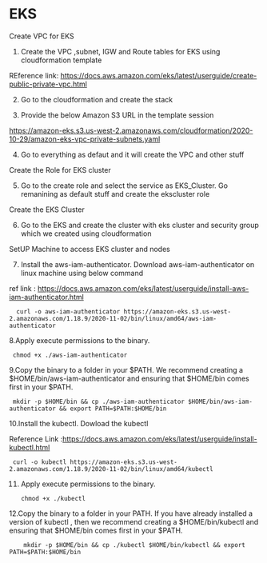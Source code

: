 # EKS

Create VPC for EKS

1. Create the VPC ,subnet, IGW and Route tables for EKS using cloudformation template

REference link: https://docs.aws.amazon.com/eks/latest/userguide/create-public-private-vpc.html

2. Go to the cloudformation and create the stack 

3. Provide the below Amazon S3 URL in the template session


https://amazon-eks.s3.us-west-2.amazonaws.com/cloudformation/2020-10-29/amazon-eks-vpc-private-subnets.yaml

4. Go to everything as defaut and it will create the VPC and other stuff

Create the Role for EKS cluster

5. Go to the create role and select the service as EKS_Cluster. Go remanining as default stuff and create the ekscluster role

 Create the EKS Cluster
 
 6. Go to the EKS and create the cluster with eks cluster and security group which we created using cloudformation

SetUP Machine to access EKS cluster and nodes



7. Install the aws-iam-authenticator. Download aws-iam-authenticator on linux machine using below command

ref link : https://docs.aws.amazon.com/eks/latest/userguide/install-aws-iam-authenticator.html

      curl -o aws-iam-authenticator https://amazon-eks.s3.us-west-2.amazonaws.com/1.18.9/2020-11-02/bin/linux/amd64/aws-iam-authenticator


8.Apply execute permissions to the binary.

     chmod +x ./aws-iam-authenticator
     
9.Copy the binary to a folder in your $PATH. We recommend creating a $HOME/bin/aws-iam-authenticator and ensuring that $HOME/bin comes first in your $PATH.

     mkdir -p $HOME/bin && cp ./aws-iam-authenticator $HOME/bin/aws-iam-authenticator && export PATH=$PATH:$HOME/bin
     
10.Install the kubectl. Dowload the kubectl

Reference Link :https://docs.aws.amazon.com/eks/latest/userguide/install-kubectl.html

     curl -o kubectl https://amazon-eks.s3.us-west-2.amazonaws.com/1.18.9/2020-11-02/bin/linux/amd64/kubectl


11. Apply execute permissions to the binary.

        chmod +x ./kubectl
      
12.Copy the binary to a folder in your PATH. If you have already installed a version of kubectl , then we recommend creating a $HOME/bin/kubectl and ensuring that $HOME/bin comes first in your $PATH.


        mkdir -p $HOME/bin && cp ./kubectl $HOME/bin/kubectl && export PATH=$PATH:$HOME/bin
